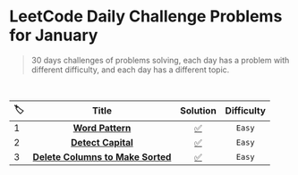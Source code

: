 # LeetCode Daily Challenge Problems for January

> 30 days challenges of problems solving, each day has a problem with different difficulty, and each day has a different topic.
<br>

|🏷️|Title|Solution|Difficulty|
|:----|:----:|:----:|:----:|
|1|[**Word Pattern**](https://leetcode.com/problems/word-pattern/)|[✅](https://github.com/Tolbaax/Problem-Solving/blob/master/lib/LeetCode_DailyChallenge_in_2023/January/problems/1-word_pattern.dart) | `Easy` |
|2|[**Detect Capital**](https://leetcode.com/problems/detect-capital/)|[✅](https://github.com/Tolbaax/Problem-Solving/blob/master/lib/LeetCode_DailyChallenge_in_2023/January/problems/2-detect_capital.dart) | `Easy` |
|3|[**Delete Columns to Make Sorted**](https://leetcode.com/problems/delete-columns-to-make-sorted/)|[✅](https://github.com/Tolbaax/Problem-Solving/blob/master/lib/LeetCode_DailyChallenge_in_2023/January/problems/3-Delete_Columns_to_Make_Sorted.dart) | `Easy` |
